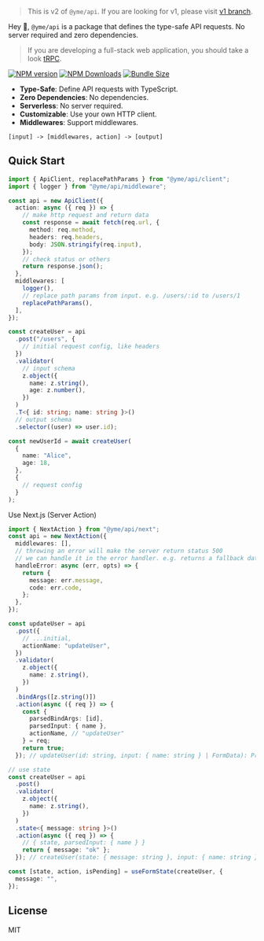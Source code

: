 > This is v2 of `@yme/api`. If you are looking for v1, please visit [v1 branch](https://github.com/minosss/api/tree/v1).

Hey 👋, `@yme/api` is a package that defines the type-safe API requests. No server required and zero dependencies.

> If you are developing a full-stack web application, you should take a look [tRPC](https://trpc.io/).

[![NPM version](https://img.shields.io/npm/v/@yme/api)](https://www.npmjs.com/package/@yme/api)
[![NPM Downloads](https://img.shields.io/npm/dm/@yme/api)](https://www.npmjs.com/package/@yme/api)
[![Bundle Size](https://badgen.net/bundlephobia/minzip/@yme/api)](https://www.npmjs.com/package/@yme/api)

- **Type-Safe**: Define API requests with TypeScript.
- **Zero Dependencies**: No dependencies.
- **Serverless**: No server required.
- **Customizable**: Use your own HTTP client.
- **Middlewares**: Support middlewares.

```
[input] -> [middlewares, action] -> [output]
```

## Quick Start

```ts
import { ApiClient, replacePathParams } from "@yme/api/client";
import { logger } from "@yme/api/middleware";

const api = new ApiClient({
  action: async ({ req }) => {
    // make http request and return data
    const response = await fetch(req.url, {
      method: req.method,
      headers: req.headers,
      body: JSON.stringify(req.input),
    });
    // check status or others
    return response.json();
  },
  middlewares: [
    logger(),
    // replace path params from input. e.g. /users/:id to /users/1
    replacePathParams(),
  ],
});

const createUser = api
  .post("/users", {
    // initial request config, like headers
  })
  .validator(
    // input schema
    z.object({
      name: z.string(),
      age: z.number(),
    })
  )
  .T<{ id: string; name: string }>()
  // output schema
  .selector((user) => user.id);

const newUserId = await createUser(
  {
    name: "Alice",
    age: 18,
  },
  {
    // request config
  }
);
```

Use Next.js (Server Action)

```ts
import { NextAction } from "@yme/api/next";
const api = new NextAction({
  middlewares: [],
  // throwing an error will make the server return status 500
  // we can handle it in the error handler. e.g. returns a fallback data with error message
  handleError: async (err, opts) => {
    return {
      message: err.message,
      code: err.code,
    };
  },
});

const updateUser = api
  .post({
    // ...initial,
    actionName: "updateUser",
  })
  .validator(
    z.object({
      name: z.string(),
    })
  )
  .bindArgs([z.string()])
  .action(async ({ req }) => {
    const {
      parsedBindArgs: [id],
      parsedInput: { name },
      actionName, // "updateUser"
    } = req;
    return true;
  }); // updateUser(id: string, input: { name: string } | FormData): Promise<boolean>

// use state
const createUser = api
  .post()
  .validator(
    z.object({
      name: z.string(),
    })
  )
  .state<{ message: string }>()
  .action(async ({ req }) => {
    // { state, parsedInput: { name } }
    return { message: "ok" };
  }); // createUser(state: { message: string }, input: { name: string } | FormData): Promise<{ message: string }>

const [state, action, isPending] = useFormState(createUser, {
  message: "",
});
```

## License

MIT
